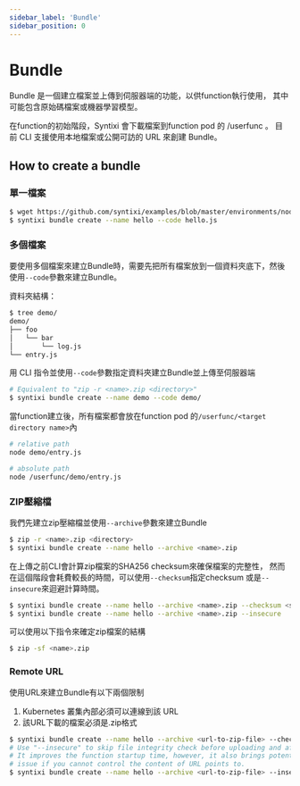 ```yaml
---
sidebar_label: 'Bundle'
sidebar_position: 0
---
```


# Bundle

Bundle 是一個建立檔案並上傳到伺服器端的功能，以供function執行使用，
其中可能包含原始碼檔案或機器學習模型。

在function的初始階段，Syntixi 會下載檔案到function pod 的 /userfunc 。 
目前 CLI 支援使用本地檔案或公開可訪的 URL 來創建 Bundle。
## How to create a bundle

### 單一檔案

```bash
$ wget https://github.com/syntixi/examples/blob/master/environments/nodejs/hello.js
$ syntixi bundle create --name hello --code hello.js
```

### 多個檔案

要使用多個檔案來建立Bundle時，需要先把所有檔案放到一個資料夾底下，然後使用`--code`參數來建立Bundle。

資料夾結構：

```bash
$ tree demo/                                                                                                                                                                                                                                                                                    15:21:35
demo/
├── foo
│   └── bar
│       └── log.js
└── entry.js
```
用 CLI 指令並使用`--code`參數指定資料夾建立Bundle並上傳至伺服器端

```bash
# Equivalent to "zip -r <name>.zip <directory>"  
$ syntixi bundle create --name demo --code demo/
```
當function建立後，所有檔案都會放在function pod 的`/userfunc/<target directory name>`內

```bash
# relative path
node demo/entry.js

# absolute path
node /userfunc/demo/entry.js 
```

### ZIP壓縮檔

我們先建立zip壓縮檔並使用`--archive`參數來建立Bundle
```bash
$ zip -r <name>.zip <directory>
$ syntixi bundle create --name hello --archive <name>.zip
```
在上傳之前CLI會計算zip檔案的SHA256 checksum來確保檔案的完整性，
然而在這個階段會耗費較長的時間，可以使用`--checksum`指定checksum
或是`--insecure`來迴避計算時間。

```bash
$ syntixi bundle create --name hello --archive <name>.zip --checksum <sha256-checksum>
$ syntixi bundle create --name hello --archive <name>.zip --insecure
```

可以使用以下指令來確定zip檔案的結構

```bash
$ zip -sf <name>.zip
```

### Remote URL

使用URL來建立Bundle有以下兩個限制

1. Kubernetes 叢集內部必須可以連線到該 URL
2. 該URL下載的檔案必須是.zip格式

```bash
$ syntixi bundle create --name hello --archive <url-to-zip-file> --checksum <sha256-checksum>
# Use "--insecure" to skip file integrity check before uploading and after downloading.
# It improves the function startup time, however, it also brings potential security 
# issue if you cannot control the content of URL points to.
$ syntixi bundle create --name hello --archive <url-to-zip-file> --insecure
```
